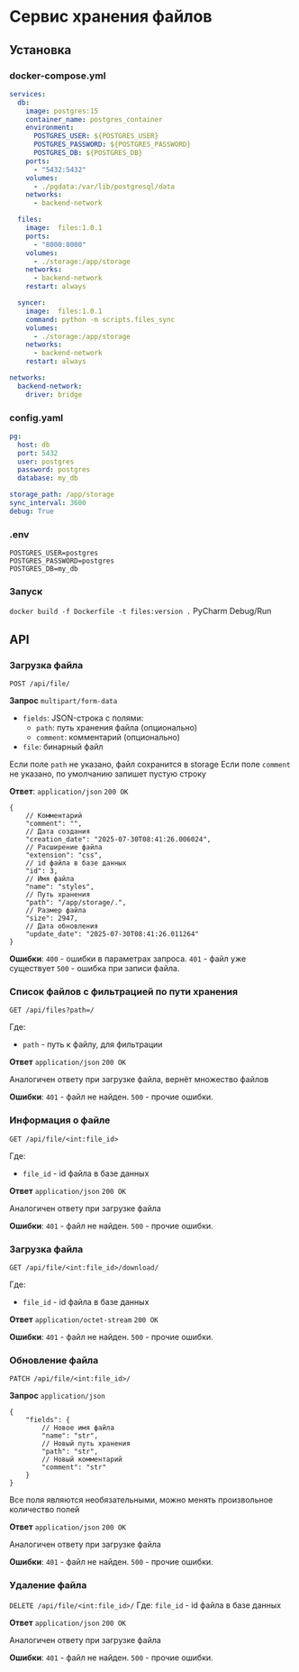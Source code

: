 # Сервис хранения файлов

## Установка

### docker-compose.yml

```yaml
services:
  db:
    image: postgres:15
    container_name: postgres_container
    environment:
      POSTGRES_USER: ${POSTGRES_USER}
      POSTGRES_PASSWORD: ${POSTGRES_PASSWORD}
      POSTGRES_DB: ${POSTGRES_DB}
    ports:
      - "5432:5432"
    volumes:
      - ./pgdata:/var/lib/postgresql/data
    networks:
      - backend-network

  files:
    image:  files:1.0.1
    ports:
      - "8000:8000"
    volumes:
      - ./storage:/app/storage
    networks:
      - backend-network
    restart: always

  syncer:
    image:  files:1.0.1
    command: python -m scripts.files_sync
    volumes:
      - ./storage:/app/storage
    networks:
      - backend-network
    restart: always

networks:
  backend-network:
    driver: bridge
```

### config.yaml
```yaml
pg:
  host: db
  port: 5432
  user: postgres
  password: postgres
  database: my_db

storage_path: /app/storage
sync_interval: 3600
debug: True

```

### .env
```dotenv
POSTGRES_USER=postgres
POSTGRES_PASSWORD=postgres
POSTGRES_DB=my_db
```

### Запуск
`docker build -f Dockerfile -t files:version .`
PyCharm Debug/Run 

## API

### Загрузка файла

`POST /api/file/`

**Запрос** `multipart/form-data`
- `fields`: JSON-строка с полями:
  - `path`: путь хранения файла (опционально)
  - `comment`: комментарий (опционально)
- `file`: бинарный файл

Если поле `path` не указано, файл сохранится в storage
Если поле `comment` не указано, по умолчанию запишет пустую строку

**Ответ**: `application/json` `200 OK`

```json5
{
    // Комментарий
    "comment": "",
    // Дата создания
    "creation_date": "2025-07-30T08:41:26.006024",
    // Расширение файла
    "extension": "css",
    // id файла в базе данных
    "id": 3,
    // Имя файла
    "name": "styles",
    // Путь хранения
    "path": "/app/storage/.",
    // Размер файла
    "size": 2947,
    // Дата обновления
    "update_date": "2025-07-30T08:41:26.011264"
}
```

**Ошибки**:
`400` - ошибки в параметрах запроса.
`401` - файл уже существует
`500` - ошибка при записи файла.

### Список файлов с фильтрацией по пути хранения

`GET /api/files?path=/`

Где:
* `path` - путь к файлу, для фильтрации

**Ответ** `application/json` `200 OK`

Аналогичен ответу при загрузке файла, вернёт множество файлов

**Ошибки**:
`401` - файл не найден.
`500` - прочие ошибки.

### Информация о файле

`GET /api/file/<int:file_id>`

Где:
* `file_id` - id файла в базе данных

**Ответ** `application/json` `200 OK`

Аналогичен ответу при загрузке файла

**Ошибки**:
`401` - файл не найден.
`500` - прочие ошибки.

### Загрузка файла

`GET /api/file/<int:file_id>/download/`

Где:
* `file_id` - id файла в базе данных

**Ответ** `application/octet-stream` `200 OK`

**Ошибки**:
`401` - файл не найден.
`500` - прочие ошибки.

### Обновление файла

`PATCH /api/file/<int:file_id>/`

**Запрос** `application/json`
```json5
{
    "fields": {
        // Новое имя файла
        "name": "str",
        // Новый путь хранения
        "path": "str",
        // Новый комментарий
        "comment": "str"
    }
}
```
Все поля являются необязательными, можно менять произвольное количество полей

**Ответ** `application/json` `200 OK`

Аналогичен ответу при загрузке файла

**Ошибки**:
`401` - файл не найден.
`500` - прочие ошибки.

### Удаление файла
`DELETE /api/file/<int:file_id>/`
Где:
`file_id` - id файла в базе данных

**Ответ** `application/json` `200 OK`

Аналогичен ответу при загрузке файла

**Ошибки**:
`401` - файл не найден.
`500` - прочие ошибки.
